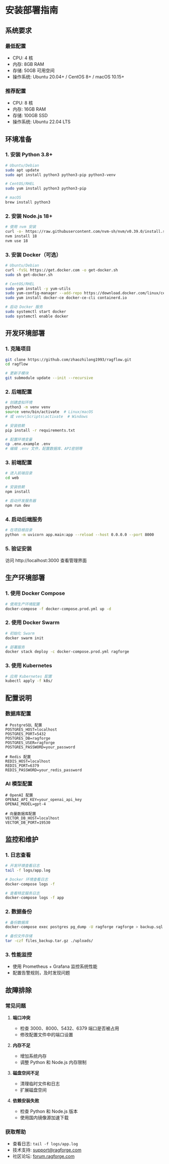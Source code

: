 # 安装部署指南

## 系统要求

### 最低配置
- CPU: 4 核
- 内存: 8GB RAM
- 存储: 50GB 可用空间
- 操作系统: Ubuntu 20.04+ / CentOS 8+ / macOS 10.15+

### 推荐配置
- CPU: 8 核
- 内存: 16GB RAM
- 存储: 100GB SSD
- 操作系统: Ubuntu 22.04 LTS

## 环境准备

### 1. 安装 Python 3.8+
```bash
# Ubuntu/Debian
sudo apt update
sudo apt install python3 python3-pip python3-venv

# CentOS/RHEL
sudo yum install python3 python3-pip

# macOS
brew install python3
```

### 2. 安装 Node.js 18+
```bash
# 使用 nvm 安装
curl -o- https://raw.githubusercontent.com/nvm-sh/nvm/v0.39.0/install.sh | bash
nvm install 18
nvm use 18
```

### 3. 安装 Docker（可选）
```bash
# Ubuntu/Debian
curl -fsSL https://get.docker.com -o get-docker.sh
sudo sh get-docker.sh

# CentOS/RHEL
sudo yum install -y yum-utils
sudo yum-config-manager --add-repo https://download.docker.com/linux/centos/docker-ce.repo
sudo yum install docker-ce docker-ce-cli containerd.io

# 启动 Docker 服务
sudo systemctl start docker
sudo systemctl enable docker
```

## 开发环境部署

### 1. 克隆项目
```bash
git clone https://github.com/zhaozhilong1993/ragflow.git
cd ragflow

# 更新子模块
git submodule update --init --recursive
```

### 2. 后端配置
```bash
# 创建虚拟环境
python3 -m venv venv
source venv/bin/activate  # Linux/macOS
# 或 venv\Scripts\activate  # Windows

# 安装依赖
pip install -r requirements.txt

# 配置环境变量
cp .env.example .env
# 编辑 .env 文件，配置数据库、API密钥等
```

### 3. 前端配置
```bash
# 进入前端目录
cd web

# 安装依赖
npm install

# 启动开发服务器
npm run dev
```

### 4. 启动后端服务
```bash
# 在项目根目录
python -m uvicorn app.main:app --reload --host 0.0.0.0 --port 8000
```

### 5. 验证安装
访问 http://localhost:3000 查看管理界面

## 生产环境部署

### 1. 使用 Docker Compose
```bash
# 使用生产环境配置
docker-compose -f docker-compose.prod.yml up -d
```

### 2. 使用 Docker Swarm
```bash
# 初始化 Swarm
docker swarm init

# 部署服务
docker stack deploy -c docker-compose.prod.yml ragforge
```

### 3. 使用 Kubernetes
```bash
# 应用 Kubernetes 配置
kubectl apply -f k8s/
```

## 配置说明

### 数据库配置
```env
# PostgreSQL 配置
POSTGRES_HOST=localhost
POSTGRES_PORT=5432
POSTGRES_DB=ragforge
POSTGRES_USER=ragforge
POSTGRES_PASSWORD=your_password

# Redis 配置
REDIS_HOST=localhost
REDIS_PORT=6379
REDIS_PASSWORD=your_redis_password
```

### AI 模型配置
```env
# OpenAI 配置
OPENAI_API_KEY=your_openai_api_key
OPENAI_MODEL=gpt-4

# 向量数据库配置
VECTOR_DB_HOST=localhost
VECTOR_DB_PORT=19530
```

## 监控和维护

### 1. 日志查看
```bash
# 开发环境查看日志
tail -f logs/app.log

# Docker 环境查看日志
docker-compose logs -f

# 查看特定服务日志
docker-compose logs -f app
```

### 2. 数据备份
```bash
# 备份数据库
docker-compose exec postgres pg_dump -U ragforge ragforge > backup.sql

# 备份文件存储
tar -czf files_backup.tar.gz ./uploads/
```

### 3. 性能监控
- 使用 Prometheus + Grafana 监控系统性能
- 配置告警规则，及时发现问题

## 故障排除

### 常见问题

1. **端口冲突**
   - 检查 3000、8000、5432、6379 端口是否被占用
   - 修改配置文件中的端口设置

2. **内存不足**
   - 增加系统内存
   - 调整 Python 和 Node.js 内存限制

3. **磁盘空间不足**
   - 清理临时文件和日志
   - 扩展磁盘空间

4. **依赖安装失败**
   - 检查 Python 和 Node.js 版本
   - 使用国内镜像源加速下载

### 获取帮助
- 查看日志: `tail -f logs/app.log`
- 技术支持: support@ragforge.com
- 社区论坛: [forum.ragforge.com](https://forum.ragforge.com) 